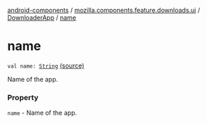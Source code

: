 [android-components](../../index.md) / [mozilla.components.feature.downloads.ui](../index.md) / [DownloaderApp](index.md) / [name](./name.md)

# name

`val name: `[`String`](https://kotlinlang.org/api/latest/jvm/stdlib/kotlin/-string/index.html) [(source)](https://github.com/mozilla-mobile/android-components/blob/master/components/feature/downloads/src/main/java/mozilla/components/feature/downloads/ui/DownloaderApp.kt#L23)

Name of the app.

### Property

`name` - Name of the app.